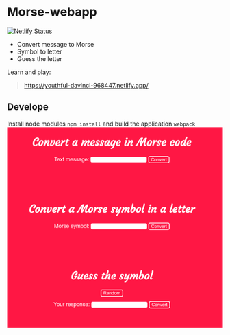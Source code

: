 # Morse-webapp

[![Netlify Status](https://api.netlify.com/api/v1/badges/d5340a50-3c46-4852-8164-babc0a5644dc/deploy-status)](https://app.netlify.com/sites/youthful-davinci-968447/deploys)

* Convert message to Morse
* Symbol to letter
* Guess the letter

Learn and play:
> https://youthful-davinci-968447.netlify.app/

## Develope
Install node modules ```npm install``` and build the application ```webpack```
![morse.png](morse.png)
